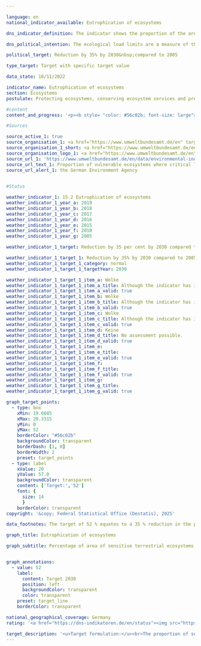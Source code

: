 ```yaml
---

language: en        
national_indicator_available: Eutrophication of ecosystems        

dns_indicator_definition: The indicator shows the proportion of the area of sensitive terrestrial ecosystems (in %) where the ecological critical loads were exceeded due to atmospheric nitrogen deposition, measured against the total assessed area of sensitive ecosystems.        

dns_political_intention: The ecological load limits are a measure of the sensitivity of an ecosystem to the input of a pollutant. If the input of air pollutants is below these critical loads, no harmful effects on the structure and function of an ecosystem are to be expected according to the current state of knowledge. Almost half of all ferns and flowering plants on the Red List in Germany are endangered by nutrient inputs.        

political_target: Reduction by 35% by 2030&nbsp;compared to 2005        

type_target: Target with specific target value        

data_state: 18/11/2022        

indicator_name: Eutrophication of ecosystems        
section: Ecosystems        
postulate: Protecting ecosystems, conserving ecosystem services and preserving habitats        

#content         
content_and_progress: '<p><b style= "color: #56c02b; font-size: large">15.2&nbsp;Eutrophication of ecosystems</b><br><br>Nitrogen, which enters the atmosphere in the form of ammonia or nitrogen oxides, can be deposited into ecosystems as a gas, dissolved in rain, or as a component of particulate matter. Excessive deposition of nitrogen compounds from the air into terrestrial ecosystems can lead to nutrient imbalances. This affects, among other things, species composition: plant species that prefer nitrogen-poor sites are displaced by nitrogen-loving species. Furthermore, altered nutrient availability increases the susceptibility of many plants to frost, drought, or pests. The consequences of elevated nitrogen deposition often manifest only with a temporal delay. Similarly, positive effects of reduced deposition frequently only become apparent after several years.<br><br>Emissions of ammonia and nitrogen oxides, which are recorded in indicator <a href="https://dns-indikatoren.de/en/3-2-a/">3.2.a</a> <i>Emissions of Air Pollutants</i>, have a direct impact on the eutrophication of ecosystems. Ecosystems included in the indicator’s calculation comprise in particular forests, semi-natural grasslands, bogs, marshes, and heaths. Ecosystem-specific critical loads are used to assess nitrogen deposition. When these limits are adhered to, the structure, function, and species communities of an ecosystem are preserved according to current scientific understanding. Approximately eleven million hectares are assessed in this manner, representing nearly one third of Germany’s total area.<br><br>In 2019, nitrogen deposition exceeded the critical loads on 69% of the assessed sensitive ecosystems in Germany. Particularly high exceedances occur in parts of northern Germany, where intensive agriculture releases large amounts of reactive nitrogen compounds. Between 2000&nbsp;and 2015, the proportion of affected areas was reduced by 15&nbsp;percentage points. Since then, no further reduction in the share of impacted areas has been observed.<br><br>The calculation of the indicator is performed by the German Environment Agency (UBA) and is based on two datasets: The first is the Critical Load dataset provided by the UBA within the framework of international reporting to the Geneva Convention on Long-Range Transboundary Air Pollution (CLRTAP). This is based, among other data, on the soil overview map of Germany, the map of average annual leachate rates, land use distribution, and climate data. The second dataset comprises a time series of nitrogen deposition in Germany, calculated within the framework of the PINETI IV project (Pollutant INput and EcosysTem Impact).</p>'                

#Sources        

source_active_1: true
source_organisation_1: <a href="https://www.umweltbundesamt.de/en" target="_blank" onclick="return confirm_alert('the German Environment Agency', 'En')">German Environment Agency</a>
source_organisation_1_short: <a href="https://www.umweltbundesamt.de/en" target="_blank" onclick="return confirm_alert('the German Environment Agency', 'En')">German Environment Agency</a>
source_organisation_logo_1: <a href="https://www.umweltbundesamt.de/en" target="_blank" onclick="return confirm_alert('the German Environment Agency', 'En')"><img src="https://dns-indikatoren.de/public/OrgImgEn/uba.png" alt="German Environment Agency" title=" Click here to visit the homepage of the organizationGerman Environment Agency" style="height:60px; width:148px; border:transparent"/></a>
source_url_1: 'https://www.umweltbundesamt.de/en/data/environmental-indicators/indicator-nitrogen-eutrophication'
source_url_text_1: Proportion of vulnerable ecosystems where critical loads for eutrophication are exceeded
source_url_alert_1: the German Environment Agency
        

#Status        

weather_indicator_1: 15.2 Eutrophication of ecosystems
weather_indicator_1_year_a: 2019
weather_indicator_1_year_b: 2018
weather_indicator_1_year_c: 2017
weather_indicator_1_year_d: 2016
weather_indicator_1_year_e: 2015
weather_indicator_1_year_f: 2010
weather_indicator_1_year_g: 2005

weather_indicator_1_target: Reduction by 35 per cent by 2030 compared to 2005

weather_indicator_1_target_1: Reduction by 35% by 2030 compared to 2005
weather_indicator_1_target_1_category: normal
weather_indicator_1_target_1_targetYear: 2030

weather_indicator_1_target_1_item_a: Wolke
weather_indicator_1_target_1_item_a_title: Although the indicator has in 2019 been moving in the desired direction toward the target, if the trend had to continued, the target would have been missed in the target year by more than 20% of the difference between the target value and the value at that time.
weather_indicator_1_target_1_item_a_valid: true
weather_indicator_1_target_1_item_b: Wolke
weather_indicator_1_target_1_item_b_title: Although the indicator has in 2018 been moving in the desired direction toward the target, if the trend had to continued, the target would have been missed in the target year by more than 20% of the difference between the target value and the value at that time.
weather_indicator_1_target_1_item_b_valid: true
weather_indicator_1_target_1_item_c: Wolke
weather_indicator_1_target_1_item_c_title: Although the indicator has in 2017 been moving in the desired direction toward the target, if the trend had to continued, the target would have been missed in the target year by more than 20% of the difference between the target value and the value at that time.
weather_indicator_1_target_1_item_c_valid: true
weather_indicator_1_target_1_item_d: Keine
weather_indicator_1_target_1_item_d_title: No assessment possible.
weather_indicator_1_target_1_item_d_valid: true
weather_indicator_1_target_1_item_e: 
weather_indicator_1_target_1_item_e_title: 
weather_indicator_1_target_1_item_e_valid: true
weather_indicator_1_target_1_item_f: 
weather_indicator_1_target_1_item_f_title: 
weather_indicator_1_target_1_item_f_valid: true
weather_indicator_1_target_1_item_g: 
weather_indicator_1_target_1_item_g_title: 
weather_indicator_1_target_1_item_g_valid: true        

graph_target_points:
  - type: box
    xMin: 19.6685
    xMax: 20.3315
    yMin: 0
    yMax: 52
    borderColor: "#56c02b"
    backgroundColor: transparent
    borderDash: [1, 0]
    borderWidth: 2
    preset: target_points
  - type: label
    xValue: 20
    yValue: 57.0
    backgroundColor: transparent
    content: ['Target:','52']
    font: {
      size: 14
      }
    borderColor: transparent        
copyright: '&copy; Federal Statistical Office (Destatis), 2025'        

data_footnotes: The target of 52 % equates to a 35 % reduction in the proportion of land compared with 2005.<br>• Due to methodological changes, the results are not comparable with those from previous publications.<br>• The next data update is scheduled for 2026.        

graph_title: Eutrophication of ecosystems        

graph_subtitle: Percentage of area of sensitive terrestrial ecosystems exceeding eutrophication thresholds        


graph_annotations:
  - value: 52
    label:
      content: Target 2030
      position: left
      backgroundColor: transparent
      color: transparent
    preset: target_line
    borderColor: transparent                

national_geographical_coverage: Germany        
rating: '<a href="https://dns-indikatoren.de/en/status"><img src="https://sdg-indikatoren.de/public/Wettersymbole/Wolke.png" title="Although the indicator has in 2019 been moving in the desired direction toward the target, if the trend had to continued, the target would have been missed in the target year by more than 20% of the difference between the target value and the value at that time." alt="Weathersymbol: cloud"/></a>'        

target_description: '<u>Target formulation:</u><br>The proportion of sensitive terrestrial ecosystems exceeding critical loads for eutrophication should be reduced to a maximum of 52% by 2030.<br><br><u>Assessment:</u><br>According to the target formulation, if the trend observed over the past six years continues, indicator 15.2 is projected to be around 60% by 2030. Given the substantial gap to the politically defined target, indicator 15.2 is therefore assessed as <b>cloud</b> for 2019.<br><br><u>Data status at time of assessment:</u><br>18/11/2022'        
---
```


